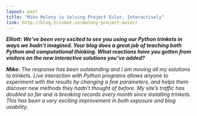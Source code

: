 ```yaml
---
layout: post
title: "Mike Molony is Solving Project Euler, Interactively"
link: http://blog.trinket.io/molony-project-euler/
---
```


***Elliott: We’ve been very excited to see you using our Python trinkets in ways we hadn’t imagined. Your blog does a great job of teaching both Python and computational thinking. What reactions have you gotten from visitors on the new interactive solutions you’ve added?***

***Mike:** The response has been outstanding and I am moving all my solutions to trinkets. Live interaction with Python programs allows anyone to experiment with the results by changing a few parameters, and helps them discover new methods they hadn’t thought of before. My site’s traffic has doubled so far and is breaking records every month since installing trinkets. This has been a very exciting improvement in both exposure and blog usability.*
